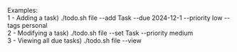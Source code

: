 Examples:
<br>  1 - Adding a task)         ./todo.sh file --add Task --due 2024-12-1 --priority low --tags personal
<br>  2 - Modifying a task)      ./todo.sh file --set Task --priority medium
<br>  3 - Viewing all due tasks) ./todo.sh file --view
